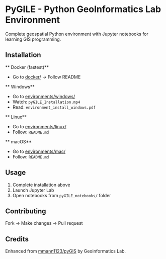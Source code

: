 # PyGILE - Python GeoInformatics Lab Environment

Complete geospatial Python environment with Jupyter notebooks for learning GIS programming.

## Installation

** Docker (fastest)**
- Go to [docker/](docker/) → Follow README

** Windows**
- Go to [environments/windows/](environments/windows/)
- Watch: `pyGILE_Installation.mp4`
- Read: `environment_install_windows.pdf`


** Linux** 
- Go to [environments/linux/](environments/linux/)
- Follow: `README.md`


** macOS**
- Go to [environments/mac/](environments/mac/) 
- Follow: `README.md`

## Usage

1. Complete installation above
2. Launch Jupyter Lab
3. Open notebooks from `pyGILE_notebooks/` folder

## Contributing

Fork → Make changes → Pull request

## Credits

Enhanced from [mmann1123/pyGIS](https://github.com/mmann1123/pyGIS) by Geoinformatics Lab.